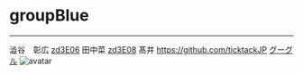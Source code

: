 # groupBlue

-----

澁谷　彰広
[zd3E06](https://github.com/akihiro-shibuya)
田中菜
[zd3E08](https://github.com/zd3e08)
髙井
https://github.com/ticktackJP
[グーグル](http://google.com)
![avatar](images/icon.png)

